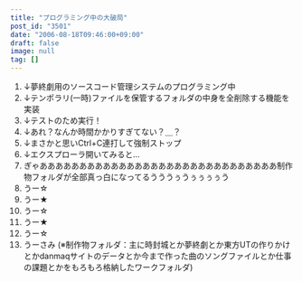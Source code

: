 ```yaml
---
title: "プログラミング中の大破局"
post_id: "3501"
date: "2006-08-18T09:46:00+09:00"
draft: false
image: null
tag: []
---
```



1. ↓夢終劇用のソースコード管理システムのプログラミング中
  2. ↓テンポラリ(一時)ファイルを保管するフォルダの中身を全削除する機能を実装
  3. ↓テストのため実行！
  4. ↓あれ？なんか時間かかりすぎてない？＿？
  5. ↓まさかと思いCtrl+C連打して強制ストップ
  6. ↓エクスプローラ開いてみると…
  7. ぎゃああああああああああああああああああああああああああああああ制作物フォルダが全部真っ白になってるうううぅうぅぅぅぅう
  8. うー☆
  9. うー★
  10. うー☆
  11. うー★
  12. うー☆
  13. うーさみ
(※制作物フォルダ：主に時封城とか夢終劇とか東方UTの作りかけとかdanmaqサイトのデータとか今まで作った曲のソングファイルとか仕事の課題とかをもろもろ格納したワークフォルダ)
